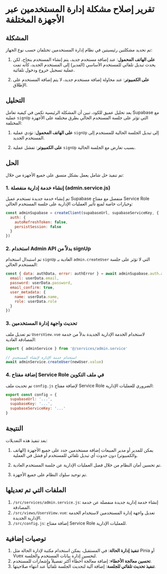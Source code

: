 # تقرير إصلاح مشكلة إدارة المستخدمين عبر الأجهزة المختلفة

## المشكلة

تم تحديد مشكلتين رئيسيتين في نظام إدارة المستخدمين تختلفان حسب نوع الجهاز:

1. **على الهاتف المحمول**: عند إضافة مستخدم جديد، يتم إنشاء المستخدم بنجاح، لكن يحدث تبديل تلقائي للمستخدم الأساسي (المدير) إلى المستخدم الجديد، كأنه تمت عملية تسجيل خروج ودخول تلقائية.

2. **على الكمبيوتر**: عند محاولة إضافة مستخدم جديد، لا يتم إضافة المستخدم على الإطلاق.

## التحليل

بعد تحليل عميق للكود، تبين أن المشكلة الرئيسية تكمن في كيفية تعامل Supabase مع عملية `signUp` التي تؤثر على جلسة المستخدم الحالي بطرق مختلفة على الأجهزة المختلفة:

1. **على الهاتف المحمول**: تؤدي عملية `signUp` إلى تبديل الجلسة الحالية للمستخدم إلى المستخدم الجديد.

2. **على الكمبيوتر**: تفشل عملية `signUp` بسبب تعارض مع الجلسة الحالية.

## الحل

تم تنفيذ حل شامل يعمل بشكل متسق على جميع الأجهزة من خلال:

### 1. إنشاء خدمة إدارية منفصلة (admin.service.js)

تم إنشاء خدمة جديدة تستخدم عميل Supabase منفصل مع مفتاح Service Role وخيارات خاصة لمنع تأثير العمليات الإدارية على جلسة المستخدم الحالي:

```javascript
const adminSupabase = createClient(supabaseUrl, supabaseServiceKey, {
  auth: {
    autoRefreshToken: false,
    persistSession: false
  }
})
```

### 2. استخدام Admin API بدلاً من signUp

تم استبدال استخدام `signUp` العادية بـ `admin.createUser` التي لا تؤثر على جلسة المستخدم الحالي:

```javascript
const { data: authData, error: authError } = await adminSupabase.auth.admin.createUser({
  email: userData.email,
  password: userData.password,
  email_confirm: true,
  user_metadata: {
    name: userData.name,
    role: userData.role
  }
})
```

### 3. تحديث واجهة إدارة المستخدمين

تم تعديل ملف `UsersView.vue` لاستخدام الخدمة الإدارية الجديدة بدلاً من خدمة المصادقة العادية:

```javascript
import { adminService } from '@/services/admin.service'

// استخدام خدمة الإدارة لإنشاء المستخدم
await adminService.createUser(newUser.value)
```

### 4. إضافة مفتاح Service Role في ملف التكوين

تم تحديث ملف `config.js` لإضافة مفتاح Service Role الضروري للعمليات الإدارية:

```javascript
export const config = {
  supabaseUrl: '...',
  supabaseKey: '...',
  supabaseServiceKey: '...'
}
```

## النتيجة

بعد تنفيذ هذه التعديلات:

1. يمكن للمدير أو مدير المبيعات إضافة مستخدمين جدد على جميع الأجهزة (الهاتف والكمبيوتر) دون حدوث أي تبديل تلقائي للمستخدم أو فشل في العملية.

2. تم تحسين أمان النظام من خلال فصل العمليات الإدارية عن جلسة المستخدم العادية.

3. تم توحيد سلوك النظام على جميع الأجهزة.

## الملفات التي تم تعديلها

1. `/src/services/admin.service.js`: إنشاء خدمة إدارية جديدة منفصلة عن خدمة المصادقة.
2. `/src/views/UsersView.vue`: تعديل واجهة إدارة المستخدمين لاستخدام الخدمة الإدارية الجديدة.
3. `/src/config.js`: إضافة مفتاح Service Role للعمليات الإدارية.

## توصيات إضافية

1. **تنفيذ إدارة الحالة**: في المستقبل، يمكن استخدام مكتبة لإدارة الحالة مثل Pinia أو Vuex لتحسين إدارة بيانات المستخدم والجلسة.
2. **تحسين معالجة الأخطاء**: إضافة معالجة أخطاء أكثر تفصيلاً وإشعارات للمستخدم.
3. **تنفيذ تحديث تلقائي للجلسة**: إضافة آلية لتحديث الجلسة تلقائياً عند انتهاء صلاحيتها.
